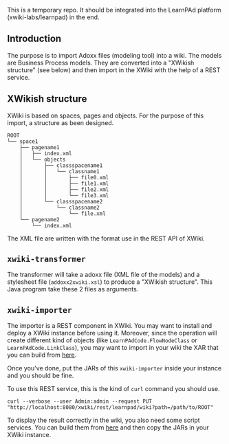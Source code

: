 This is a temporary repo.  It should be integrated into the LearnPAd platform
(xwiki-labs/learnpad) in the end.

## Introduction
The purpose is to import Adoxx files (modeling tool) into a wiki.  The models
are Business Process models.  They are converted into a "XWikish structure" (see
below) and then import in the XWiki with the help of a REST service.

## XWikish structure
XWiki is based on spaces, pages and objects.  For the purpose of this import, a
structure as been designed.

```
ROOT
└── space1
    ├── pagename1
    │   ├── index.xml
    │   └── objects
    │       ├── classspacename1
    │       │   └── classname1
    │       │       ├── file0.xml
    │       │       ├── file1.xml
    │       │       ├── file2.xml
    │       │       └── file3.xml
    │       └── classspacename2
    │           └── classname2
    │               └── file.xml
    └── pagename2
        └── index.xml
```

The XML file are written with the format use in the REST API of XWiki.

## `xwiki-transformer`

The transformer will take a adoxx file (XML file of the models) and a stylesheet
file (`addoxx2xwiki.xsl`) to produce a "XWikish structure".  This Java program
take these 2 files as arguments.

## `xwiki-importer`

The importer is a REST component in XWiki.  You may want to install and deploy a
XWiki instance before using it.  Moreover, since the operation will create
different kind of objects (like `LearnPAdCode.FlowNodeClass` or
`LearnPAdCode.LinkClass`), you may want to import in your wiki the XAR that
you can build from
[here](https://github.com/xwiki-labs/learnpad/tree/master/lp-collaborative-workspace/lp-cw-component/lp-cw-component-application).

Once you've done, put the JARs of this `xwiki-importer` inside your instance and
you should be fine.

To use this REST service, this is the kind of `curl` command you should use.

```
curl --verbose --user Admin:admin --request PUT "http://localhost:8080/xwiki/rest/learnpad/wiki?path=/path/to/ROOT"
```

To display the result correctly in the wiki, you also need some script services.
You can build them from
[here](https://github.com/xwiki-labs/learnpad/tree/master/lp-collaborative-workspace/lp-cw-component/lp-cw-component-service)
and then copy the JARs in your XWiki instance.
